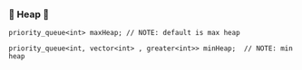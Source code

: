 ### :memo: Heap :1234:
```
priority_queue<int> maxHeap; // NOTE: default is max heap

priority_queue<int, vector<int> , greater<int>> minHeap;  // NOTE: min heap
